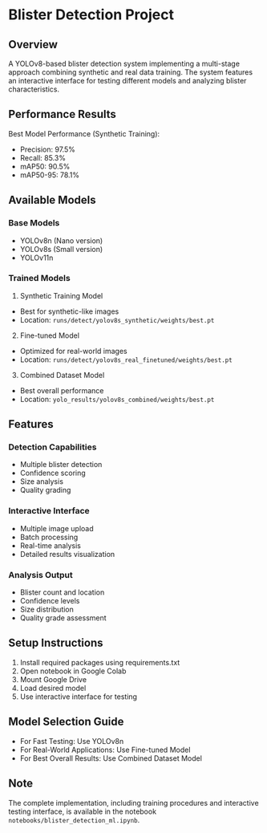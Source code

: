 # Blister Detection Project

## Overview
A YOLOv8-based blister detection system implementing a multi-stage approach combining synthetic and real data training. The system features an interactive interface for testing different models and analyzing blister characteristics.

## Performance Results
Best Model Performance (Synthetic Training):
- Precision: 97.5%
- Recall: 85.3%
- mAP50: 90.5%
- mAP50-95: 78.1%

## Available Models

### Base Models
- YOLOv8n (Nano version)
- YOLOv8s (Small version)
- YOLOv11n

### Trained Models
1. Synthetic Training Model
  - Best for synthetic-like images
  - Location: `runs/detect/yolov8s_synthetic/weights/best.pt`

2. Fine-tuned Model
  - Optimized for real-world images
  - Location: `runs/detect/yolov8s_real_finetuned/weights/best.pt`

3. Combined Dataset Model
  - Best overall performance
  - Location: `yolo_results/yolov8s_combined/weights/best.pt`

## Features

### Detection Capabilities
- Multiple blister detection
- Confidence scoring
- Size analysis
- Quality grading

### Interactive Interface
- Multiple image upload
- Batch processing
- Real-time analysis
- Detailed results visualization

### Analysis Output
- Blister count and location
- Confidence levels
- Size distribution
- Quality grade assessment

## Setup Instructions
1. Install required packages using requirements.txt
2. Open notebook in Google Colab
3. Mount Google Drive
4. Load desired model
5. Use interactive interface for testing

## Model Selection Guide
- For Fast Testing: Use YOLOv8n
- For Real-World Applications: Use Fine-tuned Model
- For Best Overall Results: Use Combined Dataset Model

## Note
The complete implementation, including training procedures and interactive testing interface, is available in the notebook `notebooks/blister_detection_ml.ipynb`.
